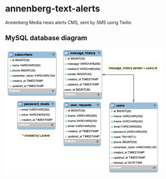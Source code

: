 # annenberg-text-alerts
Annenberg Media news alerts CMS, sent by SMS using Twilio

## MySQL database diagram
![Database diagram](https://raw.githubusercontent.com/james-tyner/annenberg-text-alerts/master/database_diagram.png)
